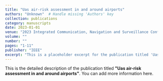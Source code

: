 ```yaml
---
title: "Uas air-risk assessment in and around airports"
authors: "Unknown"  # Handle missing 'Authors' key
collection: publications
category: manuscripts
date: 2023-01-01
venue: "2023 Integrated Communication, Navigation and Surveillance Conference (ICNS)"  # Handle missing 'Publication' key
volume: ""
number: ""
pages: "1-11"
publisher: "IEEE"
excerpt: "This is a placeholder excerpt for the publication titled 'Uas air-risk assessment in and around airports'."
---
```


This is the detailed description of the publication titled **"Uas air-risk assessment in and around airports"**. You can add more information here.
